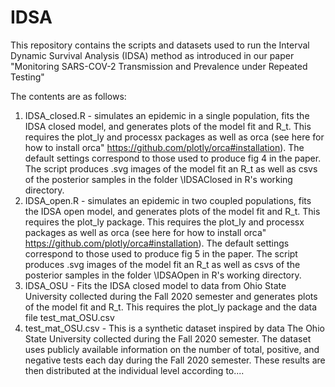# IDSA

This repository contains the scripts and datasets used to run the Interval Dynamic Survival Analysis (IDSA) method as introduced in our paper "Monitoring SARS-COV-2 Transmission and Prevalence under Repeated Testing"

The contents are as follows:

1. IDSA_closed.R - simulates an epidemic in a single population, fits the IDSA closed model, and generates plots of the model fit and R_t. This requires the plot_ly and processx packages as well as orca (see here for how to install orca" https://github.com/plotly/orca#installation). The default settings correspond to those used to produce fig 4 in the paper. The script produces .svg images of the model fit an R_t as well as csvs of the posterior samples in the folder \IDSAClosed in R's working directory.
2. IDSA_open.R - simulates an epidemic in two coupled populations, fits the IDSA open model, and generates plots of the model fit and R_t. This requires the plot_ly package. This requires the plot_ly and processx packages as well as orca (see here for how to install orca" https://github.com/plotly/orca#installation). The default settings correspond to those used to produce fig 5 in the paper. The script produces .svg images of the model fit an R_t as well as csvs of the posterior samples in the folder \IDSAOpen in R's working directory.
3. IDSA_OSU - Fits the IDSA closed model to data from Ohio State University collected during the Fall 2020 semester and generates plots of the model fit and R_t. This requires the plot_ly package and the data file test_mat_OSU.csv
4. test_mat_OSU.csv - This is a synthetic dataset inspired by data The Ohio State University collected during the Fall 2020 semester. The dataset uses publicly available information on the number of total, positive, and negative tests each day during the Fall 2020 semester. These results are then distributed at the individual level according to....
